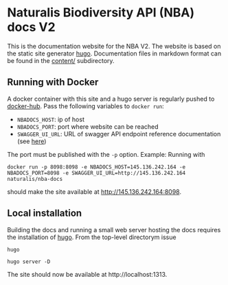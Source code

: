# Naturalis Biodiversity API (NBA) docs V2
This is the documentation website for the
NBA V2. The website is based on the
static site generator [hugo](https://gohugo.io/). 
Documentation files in markdown format can be found
in the [content/](https://github.com/naturalis/nba-docs/tree/V2_master/content)
subdirectory.

## Running with Docker
A docker container with this site and a hugo server is regularly 
pushed to [docker-hub](https://hub.docker.com/r/naturalis/nba-docs/).
Pass the following variables to `docker run`: 

* `NBADOCS_HOST`: ip of host 
* `NBADOCS_PORT`: port where website can be reached
* `SWAGGER_UI_URL`: URL of swagger API endpoint reference documentation (see [here](https://github.com/naturalis/swagger-ui))

The port must be published with the `-p` option.
Example: Running with

`docker run -p 8098:8098 -e NBADOCS_HOST=145.136.242.164 -e NBADOCS_PORT=8098 -e SWAGGER_UI_URL=http://145.136.242.164 naturalis/nba-docs`

should make the site available at http://145.136.242.164:8098.

## Local installation
Building the docs and running a small web server hosting the docs
requires the installation of [hugo](https://gohugo.io/). From the 
top-level directorym issue

`hugo`

`hugo server -D`

The site should now be available at http://localhost:1313. 
